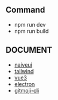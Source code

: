 ## Command

- npm run dev
- npm run build

## DOCUMENT

- [naiveui](https://www.naiveui.com/zh-CN/os-theme/components/button)
- [tailwind](https://tailwindcss.com/docs)
- [vue3](https://vue3js.cn/docs/zh/guide/introduction.html)
- [electron](https://www.electronjs.org/docs)
- [gitmoji-cli](https://github.com/carloscuesta/gitmoji-cli)
